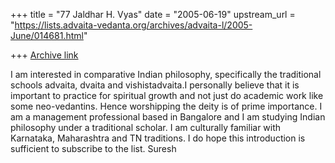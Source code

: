 +++
title = "77 Jaldhar H. Vyas"
date = "2005-06-19"
upstream_url = "https://lists.advaita-vedanta.org/archives/advaita-l/2005-June/014681.html"

+++
[Archive link](https://lists.advaita-vedanta.org/archives/advaita-l/2005-June/014681.html)

I am interested in comparative Indian philosophy, specifically
the traditional schools advaita, dvaita and vishistadvaita.I
personally believe that it is important to practice for spiritual
growth and not just do academic work like some neo-vedantins. Hence
worshipping the deity is of prime importance. I am a management
professional based in Bangalore and I am studying Indian philosophy
under a traditional scholar. I am culturally familiar with Karnataka,
Maharashtra and TN traditions.
I do hope this introduction is sufficient to subscribe to the list.
Suresh


